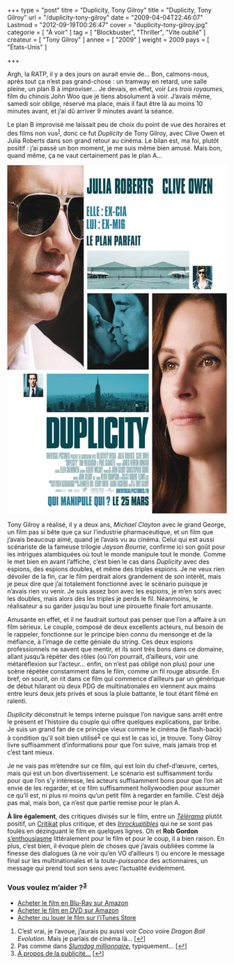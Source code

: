 +++
type = "post"
titre = "Duplicity, Tony Gilroy"
title = "Duplicity, Tony Gilroy"
url = "/duplicity-tony-gilroy"
date = "2009-04-04T22:46:07"
Lastmod = "2012-09-19T00:26:47"
cover = "duplicity-tony-gilroy.jpg"
categorie = [ "À voir" ]
tag = [ "Blockbuster", "Thriller", "Vite oublié" ]
createur = [ "Tony Gilroy" ]
annee = [ "2009" ]
weight = 2009
pays = [ "États-Unis" ]

+++

<p>Argh, la RATP, il y a des jours on aurait envie de&#8230; Bon, calmons-nous, après tout ça n&rsquo;est pas grand-chose : un tramway en retard, une salle pleine, un plan B à improviser&#8230; Je devais, en effet, voir <em>Les trois royaumes</em>, film du chinois John Woo que je tiens absolument à voir. J&rsquo;avais même, samedi soir oblige, réservé ma place, mais il faut être là au moins 10 minutes avant, et j&rsquo;ai dû arriver 9 minutes avant la séance.</p>
<p>Le plan B improvisé me laissait peu de choix du point de vue des horaires et des films non vus<sup><a href="#footnote_0_1435" id="identifier_0_1435" class="footnote-link footnote-identifier-link" title="C&rsquo;est vrai, je l&rsquo;avoue, j&rsquo;aurais pu aussi voir Coco voire Dragon Ball Evolution. Mais je parlais de cin&eacute;ma l&agrave;&hellip;">1</a></sup>, donc ce fut <em>Duplicity</em> de Tony Gilroy, avec Clive Owen et Julia Roberts dans son grand retour au cinéma. Le bilan est, ma foi, plutôt positif : j&rsquo;ai passé un bon moment, je me suis même bien amusé. Mais bon, quand même, ça ne vaut certainement pas le plan A&#8230;</p>
<div style="text-align: center;"><a href="http://www.allocine.fr/film/fichefilm_gen_cfilm=132303.html"><img src="19049751jpg.jpeg" border="0" alt="19049751.jpg.jpeg" width="600" height="800" /></a></div>
<p>Tony Gilroy a réalisé, il y a deux ans, <em>Michael Clayton</em> avec le grand George, un film pas si bête que ça sur l&rsquo;industrie pharmaceutique, et un film que j&rsquo;avais beaucoup aimé, quand je l&rsquo;avais vu au cinéma. Celui qui est aussi scénariste de la fameuse trilogie <em>Jayson Bourne</em>, confirme ici son goût pour les intrigues alambiquées où tout le monde manipule tout le monde. Comme le met bien en avant l&rsquo;affiche, c&rsquo;est bien le cas dans <em>Duplicity</em> avec des espions, des espions doubles, et même des triples espions. Je ne veux rien dévoiler de la fin, car le film perdrait alors grandement de son intérêt, mais je peux dire que j&rsquo;ai totalement fonctionné avec le scénario puisque je n&rsquo;avais rien vu venir. Je suis assez bon avec les espions, je m&rsquo;en sors avec les doubles, mais alors dès les triples je perds le fil. Néanmoins, le réalisateur a su garder jusqu&rsquo;au bout une pirouette finale fort amusante.</p>
<p>Amusante en effet, et il ne faudrait surtout pas penser que l&rsquo;on a affaire à un film sérieux. Le couple, composé de deux excellents acteurs, nul besoin de le rappeler, fonctionne sur le principe bien connu du mensonge et de la méfiance, à l&rsquo;image de cette géniale du string. Ces deux espions professionnels ne savent que mentir, et ils sont très bons dans ce domaine, allant jusqu&rsquo;à répéter des rôles (où l&rsquo;on pourrait, d&rsquo;ailleurs, voir une métaréflexion sur l&rsquo;acteur&#8230; enfin, on n&rsquo;est pas obligé non plus) pour une scène répétée constamment dans le film, comme un fil rouge absurde. En bref, on sourit, on rit dans ce film qui commence d&rsquo;ailleurs par un générique de début hilarant où deux PDG de multinationales en viennent aux mains entre leurs deux jets privés et sous la pluie battante, le tout étant filmé en ralenti.</p>
<p><em>Duplicity</em> déconstruit le temps interne puisque l&rsquo;on navigue sans arrêt entre le présent et l&rsquo;histoire du couple qui offre quelques explications, par bribe. Je suis un grand fan de ce principe vieux comme le cinéma (le flash-back) à condition qu&rsquo;il soit bien utilisé<sup><a href="#footnote_1_1435" id="identifier_1_1435" class="footnote-link footnote-identifier-link" title="Pas comme dans Slumdog millionnaire, typiquement&hellip;">2</a></sup> ce qui est le cas ici, je trouve. Tony Gilroy livre suffisamment d&rsquo;informations pour que l&rsquo;on suive, mais jamais trop et c&rsquo;est tant mieux.</p>
<p>Je ne vais pas m&rsquo;étendre sur ce film, qui est loin du chef-d&rsquo;œuvre, certes, mais qui est un bon divertissement. Le scénario est suffisamment tordu pour que l&rsquo;on s&rsquo;y intéresse, les acteurs suffisamment bons pour que l&rsquo;on ait envie de les regarder, et ce film suffisamment hollywoodien pour assumer ce qu&rsquo;il est, ni plus ni moins qu&rsquo;un petit film à regarder en famille. C&rsquo;est déjà pas mal, mais bon, ça n&rsquo;est que partie remise pour le plan A.</p>
<p><strong>À lire également</strong>, des critiques divisés sur le film, entre un <em><a href="http://www.telerama.fr/cinema/films/duplicity,373134,critique.php">Télérama</a></em> plutôt positif, un <a href="http://www.critikat.com/Duplicity.html">Critikat</a> plus critique, et des <a href="http://www.lesinrocks.com/cine/cinema-article/article/duplicity/"><em>Inrockuptibles</em></a> qui ne se sont pas foulés en dézinguant le film en quelques lignes. Oh et <strong>Rob Gordon</strong> <a href="http://www.toujoursraison.com/2009/04/duplicity.html">s&rsquo;enthousiasme</a> littéralement pour le film et pour le coup, il a bien raison. En plus, c&rsquo;est bien, il évoque plein de choses que j&rsquo;avais oubliées comme la finesse des dialogues (à ne voir qu&rsquo;en VO d&rsquo;ailleurs !) ou encore le message final sur les multinationales et la <em>toute-puissance</em> des actionnaires, un message qui prend tout son sens avec l&rsquo;actualité évidemment.</p>
<div class="amazon">
<h3>Vous voulez m&rsquo;aider ?<sup><a href="#footnote_2_1435" id="identifier_2_1435" class="footnote-link footnote-identifier-link" title="&Agrave; propos de la publicit&eacute;&hellip;">3</a></sup></h3>
<ul>
<li><a href="http://www.amazon.fr/gp/product/B002CXG7JQ/ref=as_li_ss_tl?ie=UTF8&tag=leblogdenic07-21&linkCode=as2&camp=1642&creative=19458&creativeASIN=B002CXG7JQ">Acheter le film en Blu-Ray sur Amazon</a></li>
<li><a href="http://www.amazon.fr/gp/product/B002CXG7JG/ref=as_li_ss_tl?ie=UTF8&tag=leblogdenic07-21&linkCode=as2&camp=1642&creative=19458&creativeASIN=B002CXG7JG">Acheter le film en DVD sur Amazon</a></li>
<li><a href="http://itunes.apple.com/fr/movie/duplicity/id515794462">Acheter ou louer le film sur l&rsquo;iTunes Store</a></li>
</ul>
</div>
<ol class="footnotes"><li id="footnote_0_1435" class="footnote">C&rsquo;est vrai, je l&rsquo;avoue, j&rsquo;aurais pu aussi voir <em>Coco</em> voire <em>Dragon Ball Evolution</em>. Mais je parlais de cinéma là&#8230; [<a href="#identifier_0_1435" class="footnote-link footnote-back-link">&#8617;</a>]</li><li id="footnote_1_1435" class="footnote">Pas comme dans <em><a href="http://voiretmanger.fr/?p=1235">Slumdog millionnaire</a></em>, typiquement&#8230; [<a href="#identifier_1_1435" class="footnote-link footnote-back-link">&#8617;</a>]</li><li id="footnote_2_1435" class="footnote"><a href="http://nicolinux.fr/soutien/">À propos de la publicité…</a> [<a href="#identifier_2_1435" class="footnote-link footnote-back-link">&#8617;</a>]</li></ol>
